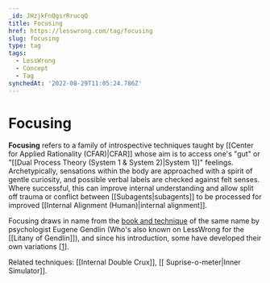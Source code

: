 ```yaml
---
_id: JHzjkFnQgsrRrucqQ
title: Focusing
href: https://lesswrong.com/tag/focusing
slug: focusing
type: tag
tags:
  - LessWrong
  - Concept
  - Tag
synchedAt: '2022-08-29T11:05:24.786Z'
---
```


# Focusing

**Focusing** refers to a family of introspective techniques taught by [[Center for Applied Rationality (CFAR)|CFAR]] whose aim is to access one's "gut" or "[[Dual Process Theory (System 1 & System 2)|System 1]]" feelings. Archetypically, sensations within the body are approached with a spirit of gentle curiosity, and possible verbal labels are checked against felt senses. Where successful, this can improve internal understanding and allow split off trauma or conflict between [[Subagents|subagents]] to be processed for improved [[Internal Alignment (Human)|internal alignment]].

Focusing draws in name from the [book and technique](https://www.amazon.com/Focusing-Eugene-T-Gendlin/dp/0553278339) of the same name by psychologist Eugene Gendlin (Who's also known on LessWrong for the [[Litany of Gendlin]]), and since his introduction, some have developed their own variations \[[1](https://www.lessestwrong.com/posts/PXqQhYEdbdAYCp88m/focusing-for-skeptics)\].

Related techniques: [[Internal Double Crux]], [[ Suprise-o-meter|Inner Simulator]].
